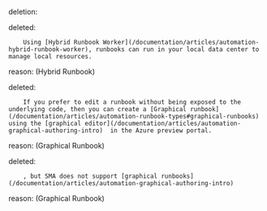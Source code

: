 deletion:

deleted:

		Using [Hybrid Runbook Worker](/documentation/articles/automation-hybrid-runbook-worker), runbooks can run in your local data center to manage local resources.

reason: (Hybrid Runbook)

deleted:

		If you prefer to edit a runbook without being exposed to the underlying code, then you can create a [Graphical runbook](/documentation/articles/automation-runbook-types#graphical-runbooks) using the [graphical editor](/documentation/articles/automation-graphical-authoring-intro)  in the Azure preview portal.

reason: (Graphical Runbook)

deleted:

		, but SMA does not support [graphical runbooks](/documentation/articles/automation-graphical-authoring-intro)

reason: (Graphical Runbook)

